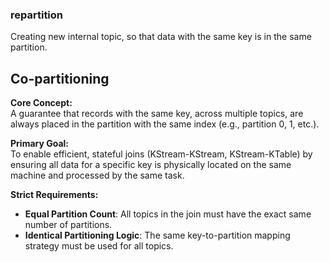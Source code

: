 

### repartition
Creating new internal topic, so that data with the same key is in the same partition.

## Co-partitioning
**Core Concept:**  
A guarantee that records with the same key, across multiple topics,
are always placed in the partition with the same index (e.g., partition 0, 1, etc.).

**Primary Goal:**  
To enable efficient, stateful joins (KStream-KStream, KStream-KTable) by
ensuring all data for a specific key is physically located
on the same machine and processed by the same task.

**Strict Requirements:** 
- **Equal Partition Count**: All topics in the join must have the exact same number of partitions.
- **Identical Partitioning Logic**: The same key-to-partition mapping strategy must be used for all topics.